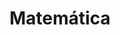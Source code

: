 ---
title: 'Matemática'
coverImage: '@/assets/images/front-cover/matematica.png'
secondImage: '@/assets/images/open-book/matematica.png'
---